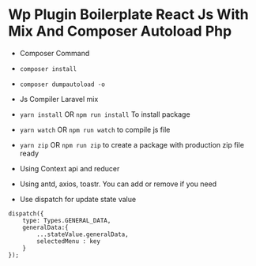 # Wp Plugin Boilerplate React Js With Mix And Composer Autoload Php

* Composer Command
* ```composer install``` 
* ```composer dumpautoload -o ```

* Js Compiler Laravel mix
* ```yarn install``` OR ```npm run install```  To install package 
* ```yarn watch``` OR ```npm run watch``` to compile js file
* ```yarn zip``` OR ```npm run zip``` to create a package with production zip file ready

* Using Context api and reducer 
* Using antd, axios, toastr. You can add or remove if you need
* Use dispatch for update state value  
```
dispatch({
    type: Types.GENERAL_DATA,
    generalData:{
        ...stateValue.generalData,
        selectedMenu : key
    }
});
```

